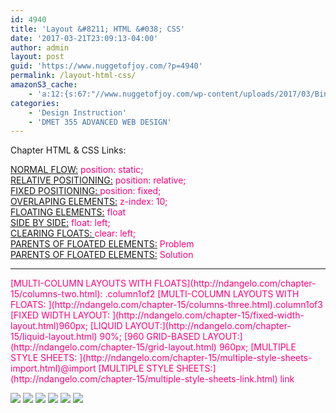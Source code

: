 ```yaml
---
id: 4940
title: 'Layout &#8211; HTML &#038; CSS'
date: '2017-03-21T23:09:13-04:00'
author: admin
layout: post
guid: 'https://www.nuggetofjoy.com/?p=4940'
permalink: /layout-html-css/
amazonS3_cache:
    - 'a:12:{s:67:"//www.nuggetofjoy.com/wp-content/uploads/2017/03/Binder1_Page_1.jpg";a:2:{s:2:"id";i:4941;s:11:"source_type";s:13:"media-library";}s:88:"//image-control-storage.s3.amazonaws.com/blog-images/2017/03/27184152/Binder1_Page_1.jpg";a:2:{s:2:"id";i:4941;s:11:"source_type";s:13:"media-library";}s:67:"//www.nuggetofjoy.com/wp-content/uploads/2017/03/Binder1_Page_2.jpg";a:2:{s:2:"id";i:4942;s:11:"source_type";s:13:"media-library";}s:88:"//image-control-storage.s3.amazonaws.com/blog-images/2017/03/27184150/Binder1_Page_2.jpg";a:2:{s:2:"id";i:4942;s:11:"source_type";s:13:"media-library";}s:67:"//www.nuggetofjoy.com/wp-content/uploads/2017/03/Binder1_Page_3.jpg";a:2:{s:2:"id";i:4943;s:11:"source_type";s:13:"media-library";}s:88:"//image-control-storage.s3.amazonaws.com/blog-images/2017/03/27184148/Binder1_Page_3.jpg";a:2:{s:2:"id";i:4943;s:11:"source_type";s:13:"media-library";}s:67:"//www.nuggetofjoy.com/wp-content/uploads/2017/03/Binder1_Page_4.jpg";a:2:{s:2:"id";i:4944;s:11:"source_type";s:13:"media-library";}s:88:"//image-control-storage.s3.amazonaws.com/blog-images/2017/03/27184146/Binder1_Page_4.jpg";a:2:{s:2:"id";i:4944;s:11:"source_type";s:13:"media-library";}s:67:"//www.nuggetofjoy.com/wp-content/uploads/2017/03/Binder1_Page_5.jpg";a:2:{s:2:"id";i:4945;s:11:"source_type";s:13:"media-library";}s:88:"//image-control-storage.s3.amazonaws.com/blog-images/2017/03/27184143/Binder1_Page_5.jpg";a:2:{s:2:"id";i:4945;s:11:"source_type";s:13:"media-library";}s:67:"//www.nuggetofjoy.com/wp-content/uploads/2017/03/Binder1_Page_6.jpg";a:2:{s:2:"id";i:4946;s:11:"source_type";s:13:"media-library";}s:88:"//image-control-storage.s3.amazonaws.com/blog-images/2017/03/27184141/Binder1_Page_6.jpg";a:2:{s:2:"id";i:4946;s:11:"source_type";s:13:"media-library";}}'
categories:
    - 'Design Instruction'
    - 'DMET 355 ADVANCED WEB DESIGN'
---
```


Chapter HTML &amp; CSS Links:

[NORMAL FLOW:](http://ndangelo.com/chapter-15/normal-flow.html) <span style="color: #ff007b;">position: static;  
[RELATIVE POSITIONING:](http://ndangelo.com/chapter-15/position-relative.html) position: relative;  
</span>[FIXED POSITIONING: ](http://ndangelo.com/chapter-15/position-fixed.html)<span style="color: #ff007b;">position: fixed;  
</span>[OVERLAPING ELEMENTS:](http://ndangelo.com/chapter-15/z-index.html)<span style="color: #ff007b;"> z-index: 10;  
[FLOATING ELEMENTS:](http://ndangelo.com/chapter-15/float.html) float  
[SIDE BY SIDE:](http://ndangelo.com/chapter-15/float.html) float: left;  
[CLEARING FLOATS: ](http://ndangelo.com/chapter-15/clear.html) clear: left;  
[PARENTS OF FLOATED ELEMENTS:](http://ndangelo.com/chapter-15/float-solution.html) Problem  
[PARENTS OF FLOATED ELEMENTS:](http://ndangelo.com/chapter-15/float-problem.html) Solution</span>

---

<span style="color: #ff007b;">  
[MULTI-COLUMN LAYOUTS WITH FLOATS](http://ndangelo.com/chapter-15/columns-two.html): .column1of2  
[MULTI-COLUMN LAYOUTS WITH FLOATS: ](http://ndangelo.com/chapter-15/columns-three.html).column1of3  
[FIXED WIDTH LAYOUT: ](http://ndangelo.com/chapter-15/fixed-width-layout.html)960px;  
[LIQUID LAYOUT:](http://ndangelo.com/chapter-15/liquid-layout.html) 90%;  
[960 GRID-BASED LAYOUT:](http://ndangelo.com/chapter-15/grid-layout.html) 960px;  
[MULTIPLE STYLE SHEETS: ](http://ndangelo.com/chapter-15/multiple-style-sheets-import.html)@import  
[MULTIPLE STYLE SHEETS:](http://ndangelo.com/chapter-15/multiple-style-sheets-link.html) link</span>

[![](https://image-control-storage.s3.amazonaws.com/blog-images/2017/03/27184152/Binder1_Page_1.jpg)](https://image-control-storage.s3.amazonaws.com/blog-images/2017/03/27184152/Binder1_Page_1.jpg) [![](https://image-control-storage.s3.amazonaws.com/blog-images/2017/03/27184150/Binder1_Page_2.jpg)](https://image-control-storage.s3.amazonaws.com/blog-images/2017/03/27184150/Binder1_Page_2.jpg) [![](https://image-control-storage.s3.amazonaws.com/blog-images/2017/03/27184148/Binder1_Page_3.jpg)](https://image-control-storage.s3.amazonaws.com/blog-images/2017/03/27184148/Binder1_Page_3.jpg) [![](https://image-control-storage.s3.amazonaws.com/blog-images/2017/03/27184146/Binder1_Page_4.jpg)](https://image-control-storage.s3.amazonaws.com/blog-images/2017/03/27184146/Binder1_Page_4.jpg) [![](https://image-control-storage.s3.amazonaws.com/blog-images/2017/03/27184143/Binder1_Page_5.jpg)](https://image-control-storage.s3.amazonaws.com/blog-images/2017/03/27184143/Binder1_Page_5.jpg) [![](https://image-control-storage.s3.amazonaws.com/blog-images/2017/03/27184141/Binder1_Page_6.jpg)](https://image-control-storage.s3.amazonaws.com/blog-images/2017/03/27184141/Binder1_Page_6.jpg)